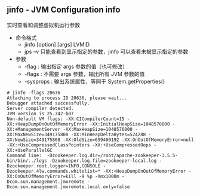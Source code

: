 ## jinfo - JVM Configuration info

实时查看和调整虚拟机运行参数

* 命令格式
    * jinfo [option] [args] LVMID
    * jps –v 只能查看到显示指定的参数，jinfo 可以查看未被显示指定的参数
* 参数
    * -flag : 输出指定 args 参数的值（也可修改）
    * -flags : 不需要 args 参数，输出所有 JVM 参数的值
    * -sysprops : 输出系统属性，等同于 System.getProperties()

```
# jinfo -flags 20636
Attaching to process ID 20636, please wait...
Debugger attached successfully.
Server compiler detected.
JVM version is 25.342-b07
Non-default VM flags: -XX:CICompilerCount=15 -XX:+HeapDumpOnOutOfMemoryError -XX:InitialHeapSize=1048576000 -XX:+ManagementServer -XX:MaxHeapSize=1048576000 -XX:MaxNewSize=349175808 -XX:MinHeapDeltaBytes=524288 -XX:NewSize=349175808 -XX:OldSize=699400192 -XX:OnOutOfMemoryError=null -XX:+UseCompressedClassPointers -XX:+UseCompressedOops -XX:+UseParallelGC 
Command line:  -Dzookeeper.log.dir=/root/apache-zookeeper-3.5.5-bin/bin/../logs -Dzookeeper.log.file=zookeeper-local.log -Dzookeeper.root.logger=INFO,CONSOLE -Dzookeeper.4lw.commands.whitelist=* -XX:+HeapDumpOnOutOfMemoryError -XX:OnOutOfMemoryError=kill -9 %p -Xmx1000m -Dcom.sun.management.jmxremote -Dcom.sun.management.jmxremote.local.only=false
```